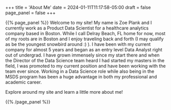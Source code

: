 +++
title = 'About Me'
date = 2024-01-11T11:17:58-05:00
draft = false
page_panel = false
+++

{{% page_panel %}}
Welcome to my site! My name is Zoe Plank and I currently work as a Product Data Scientist for a healthcare analytics company based in Boston. While I call Delray Beach, FL home for now, most of my roots are in Boston and I enjoy traveling back and forth (I may qualify as be the youngest snowbird around :) ). I have been with my current company for almost 5 years and began as an entry level Data Analyst right out of undergrad. I have grown immensely since my start there and when the Director of the Data Science team heard I had started my masters in the field, I was promoted to my current position and have been working with the team ever since. Working in a Data Science role while also being in the MSDS program has been a huge advantage in both my professional and academic career. 

Explore around my site and learn a little more about me! 

{{% /page_panel %}}